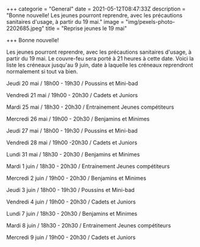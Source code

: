 +++
categorie = "General"
date = 2021-05-12T08:47:33Z
description = "Bonne nouvelle! Les jeunes pourront reprendre, avec les précautions sanitaires d'usage, à partir du 19 mai."
image = "img/pexels-photo-2202685.jpeg"
title = "Reprise jeunes le 19 mai"

+++
Bonne nouvelle!

Les jeunes pourront reprendre, avec les précautions sanitaires d'usage, à partir du 19 mai. Le couvre-feu sera porté à 21 heures à cette date. Voici la liste les créneaux  jusqu'au 9 juin, date à laquelle les créneaux reprendront normalement si tout va bien.

Jeudi 20 mai / 18h00 - 19h30 / Poussins et Mini-bad

Vendredi 21 mai / 19h00 - 20h30 / Cadets et Juniors

Mardi 25 mai / 18h30 - 20h30 / Entrainement Jeunes compétiteurs

Mercredi 26 mai / 19h00 - 20h30 / Benjamins et Minimes

Jeudi 27 mai / 18h00 - 19h30 / Poussins et Mini-bad

Vendredi 28 mai / 19h00 -20h30 / Cadets et Juniors

Lundi 31 mai / 18h30 - 20h30 / Benjamins et Minimes

Mardi 1 juin / 18h30 - 20h30 / Entrainement Jeunes compétiteurs

Mercredi 2 juin / 19h00 - 20h30 / Benjamins et Minimes

Jeudi 3 juin / 18h00 - 19h30 / Poussins et Mini-bad

Vendredi 4 juin / 19h00 - 20h30 / Cadets et Juniors

Lundi 7 juin / 18h30 - 20h30 / Benjamins et Minimes

Mardi 8 juin / 18h30 - 20h30 / Entrainement Jeunes compétiteurs

Mercredi 9 juin / 19h00 - 20h30 / Cadets et Juniors